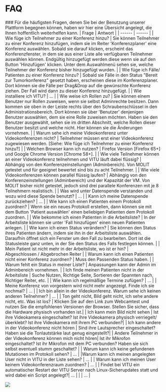 # FAQ

<print-header />
### Für die häufigsten Fragen, denen Sie bei der Benutzung unserer Plattform begegnen können, haben wir hier eine Übersicht angelegt, die Ihnen hoffentlich weiterhelfen kann.
| Frage | Antwort |
| ------ | ------ |
| Wie füge ich Teilnehmer zu einer Konferenz hinzu? | Sie können Teilnehmer zu einer Konferenz hinzufügen, indem sie im Reiter 'Konferenzplaner' eine Konferenz auswählen. Sobald sie darauf klicken, erscheint das Konferenzfenster, in dem sie aus einer Liste alle verfügbaren Teilnehmer auswählen können. Endgültig hinzugefügt werden diese wenn sie auf den Button 'Hinzufügen' klicken. Unter dem Auswahlmenü sehen sie, welche Teilnehmer der Konferenz bisher hinzugefügt wurden.   |
| Wie füge ich Fälle/ Patienten zu einer Konferenz hinzu? | Sobald sie Fälle in den Status "Bereit zur Tumorkonferenz" gesetzt haben, erscheinen diese im Konferenzplaner. Dort können sie die Fälle per Drag&Drop auf die gewünschte Konferenz ziehen. Der Fall wird dann zu dieser Konferenz hinzugefügt. | 
| Wie installiere ich VITU? | ... | 
| Wie weise ich Rollen zu? | Sie können einem Benutzer nur Rollen zuweisen, wenn sie selbst Adminrechte besitzen. Dann kommen sie oben in der Leiste rechts über den Schraubenschlüssel in den Administrationsbereich. Dort können sie über 'Benutzer' denjenigen Benutzer auswählen, dem sie eine Rolle zuweisen möchten. Haben sie den Benutzer ausgewählt, sehen sie im dritten Abschnitt, welche Rollen dieser Benutzer besitzt und welche nicht. Hier können sie die Änderungen vornehmen. | 
| Warum sehe ich meine Videokonferenz unter Videokonferenzen nicht? | Teilnehmer müssen erst einer Videokonferenz zugewiesen werden.  [Siehe: Wie füge ich Teilnehmer zu einer Konferenz hinzu?] | 
| Welchen Browser kann ich nutzen? | Firefox Version [Firefox 65+] und Google Chrome Version [Chrome 58+]. | 
| Wie viele Teilnehmer können an einer Videokonferenz teilnehmen und VITU läuft dabei flüssig? | Abhängig von den Konferenzeinstellungen (Adminbereich). Von MOLIT getestet und für geeignet bewertet sind bis zu acht Teilnehmer.   | 
| Wie viele Videokonferenzen können parallel flüssig laufen? | Abhängig von den Konferenzeinstellungen (Adminbereich) und der Kapazität der VM. Von MOLIT bisher nicht getestet, jedoch sind drei parallele Konferenzen mit je 8 Teilnehmern realistisch. | 
| Was wird unter Datenspende verstanden und wozu wird diese Spende benutzt? | ... | 
| Kann ich meine Datenspende zurückziehen? | ... | 
| Wie kann ich einen Patienten einem Protokoll zuordnen? | Wenn sie ein neues Protokoll erstellen, dann können sie mit dem Button 'Patient auswählen' einen beliebigen Patienten dem Protokoll zuordnen.   |
| Wie bekomme ich einen Patienten in die Arbeitsliste? | In der Arbeitsliste können sie unter 'Fall hinzufügen' einen neuen Patienten anlegen. | 
| Wie kann ich einen Status verändern? | Sie können den Status ihres Patienten ändern, indem sie ihn in der Arbeitsliste auswählen. Daraufhin öffnet sich ein Fenster um den Fall zu bearbeiten. Dort ist die Statusleiste ganz unten, in der Sie den Status des Falls festlegen können. |
| Mein Patient ist nicht mehr in der Arbeitsliste, wo ist er hin? | Abgeschlossen / Abgebrochen Reiter | 
| Warum kann ich einen Patienten nicht einer Konferenz zuordnen? | Muss den Passenden Status haben. | 
| Warum fehlt ein Status in meiner Liste? | Anpassungen kann der Admin im Adminbereich vornehmen. | 
| Ich finde meinen Patienten nicht in der Arbeitsliste | Suche Nutzen, Richtige Seite, Sortieren der Spannten nach, Richtiger Reiter, etc. | 
| Wie kann ich regelmäßige Termine zufügen? | ... | 
| Meine Konferenz von vorgestern wird nicht mehr angezeigt. Finde ich sie nochmal? | ... | 
| Ich bin allein in der Videokonferenz. Warum sehe ich keinen anderen Teilnehmer?  | ... | 
| Ton geht nicht, Bild geht nicht, ich sehe andere nicht, etc. Was ist los? | Klicken Sie auf den Link zum Webcamtest und nutzen Sie die empfohlenen Versionen der Browser. Stellen Sie sicher, dass die Hardware physisch vorhanden ist.| 
| Ich kann mein Bild nicht sehen | Ist ihre Videokamera eingeschaltet? Ist ihre Videokamera physisch verriegelt/ überklebt? Ist ihre Videokamera mit ihrem PC verbunden?|
| Ich kann andere in der Videokonferenz nicht hören | Sind ihre Lautsprecher eingeschaltet? Haben sie die Tonlautstärke laut genug eingestellt?|
| Andere Teilnehmer in der Videokonferenz können mich nicht hören| Ist ihr Mikrofon eingeschaltet? Ist ihr Mikrofon mit dem PC verbunden? Haben sie sich selbst eventuell stumm geschaltet? |
| Warum kann ich keine gefundenen Mutationen im Protokoll sehen? | ... | 
|Warum kann ich meinen angelegten User nicht in VITU in der Liste sehen? | ... | 
| Warum kann ich meinen User keinem Videokonferenzraum zuordnen? | ... | 
| Findet bei VITU ein automatischer Restart der VITU Server nach Linux-Sicherupdates statt und wird dabei ein Script angelegt?| ... | 
| | ... |



![](/docs/.vuepress/assets/img/manuel/image1.png)

<pdf-download />
